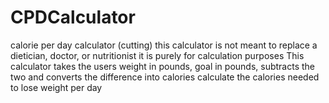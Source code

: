 # CPDCalculator
calorie per day calculator (cutting) 
this calculator is not meant to replace a dietician, doctor, or nutritionist it is purely for calculation purposes This calculator takes the users weight in pounds, goal in pounds, subtracts the two and converts the difference into calories
calculate the calories needed to lose weight per day
